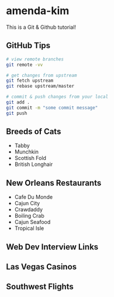 # amenda-kim

This is a Git & Github tutorial!

## GitHub Tips

```bash
# view remote branches
git remote -vv

# get changes from upstream
git fetch upstream
git rebase upstream/master

# commit & push changes from your local
git add .
git commit -m "some commit message"
git push
```

## Breeds of Cats
* Tabby
* Munchkin
* Scottish Fold
* British Longhair

## New Orleans Restaurants
* Cafe Du Monde
* Cajun City
* Crawdaddy
* Boiling Crab
* Cajun Seafood
* Tropical Isle

## Web Dev Interview Links

## Las Vegas Casinos

## Southwest Flights
